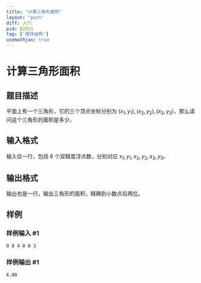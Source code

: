 ```yaml
---
title: "计算三角形面积"
layout: "post"
diff: 入门
pid: B2031
tag: ['顺序结构']
usemathjax: true
---
```


# 计算三角形面积
## 题目描述

平面上有一个三角形，它的三个顶点坐标分别为 $(x_1,y_1),(x_2,y_2),(x_3,y_3)$，那么请问这个三角形的面积是多少。
## 输入格式

输入仅一行，包括 $6$ 个双精度浮点数，分别对应 $x_1,y_1,x_2,y_2,x_3,y_3$。
## 输出格式

输出也是一行，输出三角形的面积，精确到小数点后两位。
## 样例

### 样例输入 #1
```
0 0 4 0 0 3
```
### 样例输出 #1
```
6.00
```
